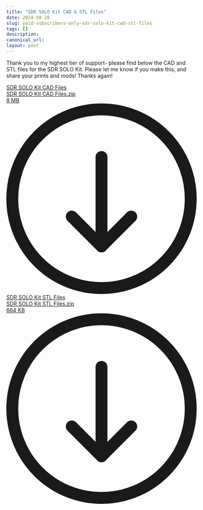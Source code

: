 ```yaml
---
title: "SDR SOLO Kit CAD & STL Files"
date: 2024-08-28
slug: paid-subscribers-only-sdr-solo-kit-cad-stl-files
tags: []
description: 
canonical_url: 
layout: post
---
```

<p>Thank you to my highest tier of support- please find below the CAD and STL files for the SDR SOLO Kit.  Please let me know if you make this, and share your prints and mods!  Thanks again!</p><div class="kg-card kg-file-card"><a class="kg-file-card-container" href="__GHOST_URL__/content/files/2024/08/SDR-SOLO-Kit-CAD-Files.zip" title="Download" download=""><div class="kg-file-card-contents"><div class="kg-file-card-title">SDR SOLO Kit CAD Files</div><div class="kg-file-card-caption"></div><div class="kg-file-card-metadata"><div class="kg-file-card-filename">SDR SOLO Kit CAD Files.zip</div><div class="kg-file-card-filesize">8 MB</div></div></div><div class="kg-file-card-icon"><svg viewBox="0 0 24 24"><defs><style>.a{fill:none;stroke:currentColor;stroke-linecap:round;stroke-linejoin:round;stroke-width:1.5px;}</style></defs><title>download-circle</title><polyline class="a" points="8.25 14.25 12 18 15.75 14.25"></polyline><line class="a" x1="12" y1="6.75" x2="12" y2="18"></line><circle class="a" cx="12" cy="12" r="11.25"></circle></svg></div></a></div><div class="kg-card kg-file-card"><a class="kg-file-card-container" href="__GHOST_URL__/content/files/2024/08/SDR-SOLO-Kit-STL-Files-1.zip" title="Download" download=""><div class="kg-file-card-contents"><div class="kg-file-card-title">SDR SOLO Kit STL Files</div><div class="kg-file-card-caption"></div><div class="kg-file-card-metadata"><div class="kg-file-card-filename">SDR SOLO Kit STL Files.zip</div><div class="kg-file-card-filesize">664 KB</div></div></div><div class="kg-file-card-icon"><svg viewBox="0 0 24 24"><defs><style>.a{fill:none;stroke:currentColor;stroke-linecap:round;stroke-linejoin:round;stroke-width:1.5px;}</style></defs><title>download-circle</title><polyline class="a" points="8.25 14.25 12 18 15.75 14.25"></polyline><line class="a" x1="12" y1="6.75" x2="12" y2="18"></line><circle class="a" cx="12" cy="12" r="11.25"></circle></svg></div></a></div>
